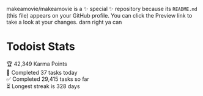 makeamovie/makeamovie is a ✨ special ✨ repository because its `README.md` (this file) appears on your GitHub profile.
You can click the Preview link to take a look at your changes. darn right ya can

# Todoist Stats

<!-- TODO-IST:START -->
🏆  42,349 Karma Points           
🌸  Completed 37 tasks today           
✅  Completed 29,415 tasks so far           
⏳  Longest streak is 328 days
<!-- TODO-IST:END -->